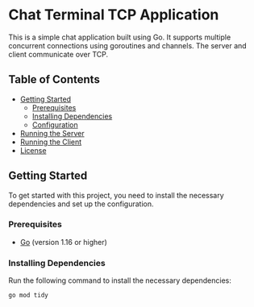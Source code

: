 # Chat Terminal TCP Application

This is a simple chat application built using Go. It supports multiple concurrent connections using goroutines and channels. The server and client communicate over TCP.

## Table of Contents

- [Getting Started](#getting-started)
  - [Prerequisites](#prerequisites)
  - [Installing Dependencies](#installing-dependencies)
  - [Configuration](#configuration)
- [Running the Server](#running-the-server)
- [Running the Client](#running-the-client)
- [License](#license)

## Getting Started

To get started with this project, you need to install the necessary dependencies and set up the configuration.

### Prerequisites

- [Go](https://golang.org/doc/install) (version 1.16 or higher)

### Installing Dependencies

Run the following command to install the necessary dependencies:

```
go mod tidy
```

